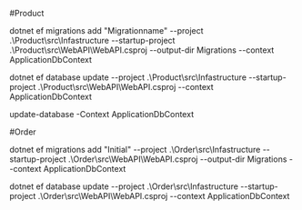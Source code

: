 #Product

dotnet ef migrations add "Migrationname" --project .\Product\src\Infastructure --startup-project .\Product\src\WebAPI\WebAPI.csproj --output-dir Migrations --context ApplicationDbContext

dotnet ef database update --project .\Product\src\Infastructure --startup-project .\Product\src\WebAPI\WebAPI.csproj --context ApplicationDbContext

update-database -Context ApplicationDbContext


#Order

dotnet ef migrations add "Initial" --project .\Order\src\Infastructure --startup-project .\Order\src\WebAPI\WebAPI.csproj --output-dir Migrations --context ApplicationDbContext

dotnet ef database update --project .\Order\src\Infastructure --startup-project .\Order\src\WebAPI\WebAPI.csproj --context ApplicationDbContext
